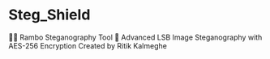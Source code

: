 # Steg_Shield
🕵️‍♂️ Rambo Steganography Tool 🔐  Advanced LSB Image Steganography with AES-256 Encryption Created by Ritik Kalmeghe
